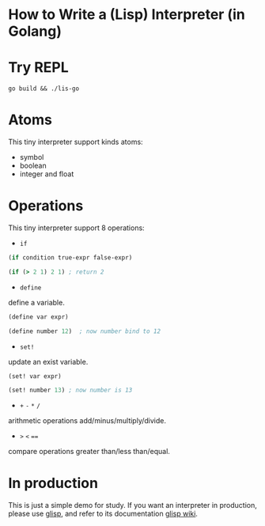 How to Write a (Lisp) Interpreter (in Golang)
==================================================

# Try REPL

```
go build && ./lis-go
```

# Atoms

This tiny interpreter support kinds atoms:
* symbol
* boolean
* integer and float

# Operations

This tiny interpreter support 8 operations:

* `if`

``` clojure
(if condition true-expr false-expr)

(if (> 2 1) 2 1) ; return 2
```

* `define`

define a variable.

``` clojure
(define var expr)

(define number 12)  ; now number bind to 12
```


* `set!`

update an exist variable.

``` clojure
(set! var expr)

(set! number 13) ; now number is 13
```


* `+` `-` `*` `/`

arithmetic operations add/minus/multiply/divide.

* `>` `<` `==`

compare operations greater than/less than/equal.


# In production

This is just a simple demo for study. If you want an interpreter in production,
please use [glisp](https://github.com/qjpcpu/glisp), and refer to its documentation [glisp wiki](https://github.com/qjpcpu/glisp/wiki).
